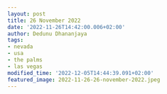 ```yaml
---
layout: post
title: 26 November 2022
date: '2022-11-26T14:42:00.006+02:00'
author: Dedunu Dhananjaya
tags:
- nevada
- usa
- the palms
- las vegas
modified_time: '2022-12-05T14:44:39.091+02:00'
featured_image: 2022-11-26-26-november-2022.jpeg
---
```

